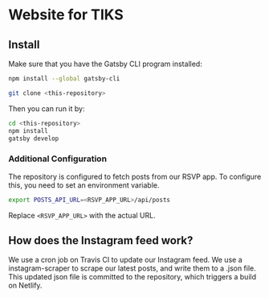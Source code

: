 # Website for TIKS

## Install

Make sure that you have the Gatsby CLI program installed:

```sh
npm install --global gatsby-cli
```

```sh
git clone <this-repository>
```

Then you can run it by:

```sh
cd <this-repository>
npm install
gatsby develop
```

### Additional Configuration

The repository is configured to fetch posts from our RSVP app. To configure
this, you need to set an environment variable.

```sh
export POSTS_API_URL=<RSVP_APP_URL>/api/posts
```

Replace `<RSVP_APP_URL>` with the actual URL.


## How does the Instagram feed work?

We use a cron job on Travis CI to update our Instagram feed. We use a
instagram-scraper to scrape our latest posts, and write them to a .json file.
This updated json file is committed to the repository, which triggers a build on
Netlify.
